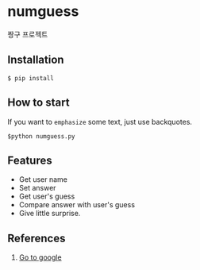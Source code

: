 # numguess

짱구 프로젝트

## Installation 

```shell
$ pip install
```

## How to start

If you want to `emphasize` some text, just use backquotes.

```shell
$python numguess.py
```

## Features

- Get user name
- Set answer
- Get user's guess
- Compare answer with user's guess
- Give little surprise.

## References

1. [Go to google](https://www.google.com/)

